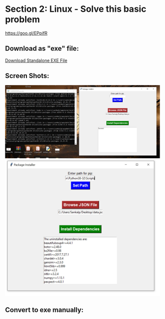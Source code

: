 # Section 2: Linux - Solve this basic problem
https://goo.gl/EPpifR

## Download as "exe" file:
[Download Standalone EXE File](https://file.io/XjaNkHI1)
## Screen Shots:
![Image 1](https://github.com/sankalpmittal1911-BitSian/Finoramic-Assignment/blob/master/Section%202:%20Basic%20Dependency%20Installer/Images/Im1.JPG)
![Image 2](https://github.com/sankalpmittal1911-BitSian/Finoramic-Assignment/blob/master/Section%202:%20Basic%20Dependency%20Installer/Images/Im2.JPG)

## Convert to exe manually:

